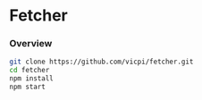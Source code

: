 # Fetcher

### Overview


```sh
git clone https://github.com/vicpi/fetcher.git
cd fetcher
npm install
npm start
```